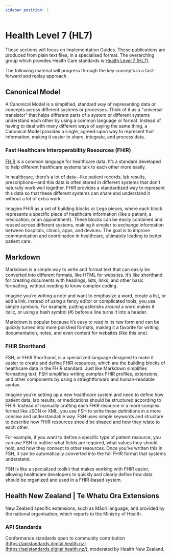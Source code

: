 ```yaml
---
sidebar_position: 1
---
```


# Health Level 7 (HL7)

These sections will focus on Implementation Guides. These publications are produced from plain text files, in a specialised format. The overarching group which provides Health Care standards is [Health Level 7 (HL7)](https://www.hl7.org/).

The following material will progress through the key concepts in a fast-forward and replay approach.

## Canonical Model

A Canonical Model is a simplified, standard way of representing data or concepts across different systems or processes. Think of it as a "universal translator" that helps different parts of a system or different systems understand each other by using a common language or format. Instead of having to deal with many different ways of saying the same thing, a Canonical Model provides a single, agreed-upon way to represent that information, making it easier to share, integrate, and process data.

### Fast Healthcare Interoperability Resources (FHIR)

[FHIR](https://www.hl7.org/fhir/overview.html) is a common language for healthcare data. It’s a standard developed to help different healthcare systems talk to each other more easily.

In healthcare, there’s a lot of data—like patient records, lab results, prescriptions—and this data is often stored in different systems that don't naturally work well together. FHIR provides a standardized way to represent this data so that these different systems can share and understand it without a lot of extra work.

Imagine FHIR as a set of building blocks or Lego pieces, where each block represents a specific piece of healthcare information (like a patient, a medication, or an appointment). These blocks can be easily combined and reused across different systems, making it simpler to exchange information between hospitals, clinics, apps, and devices. The goal is to improve communication and coordination in healthcare, ultimately leading to better patient care.

## Markdown

Markdown is a simple way to write and format text that can easily be converted into different formats, like HTML for websites. It’s like shorthand for creating documents with headings, lists, links, and other basic formatting, without needing to know complex coding.

Imagine you’re writing a note and want to emphasize a word, create a list, or add a link. Instead of using a fancy editor or complicated tools, you use simple symbols. For example, putting asterisks around a word makes it italic, or using a hash symbol (#) before a line turns it into a header.

Markdown is popular because it’s easy to read in its raw form and can be quickly turned into more polished formats, making it a favorite for writing documentation, notes, and even content for websites (like this one).

### FHIR Shorthand

FSH, or FHIR Shorthand, is a specialized language designed to make it easier to create and define FHIR resources, which are the building blocks of healthcare data in the FHIR standard. Just like Markdown simplifies formatting text, FSH simplifies writing complex FHIR profiles, extensions, and other components by using a straightforward and human-readable syntax.

Imagine you’re setting up a new healthcare system and need to define how patient data, lab results, or medications should be structured according to FHIR. Instead of manually crafting each FHIR resource in a more complex format like JSON or XML, you use FSH to write these definitions in a more concise and understandable way. FSH uses simple keywords and structure to describe how FHIR resources should be shaped and how they relate to each other.

For example, if you want to define a specific type of patient resource, you can use FSH to outline what fields are required, what values they should hold, and how they connect to other resources. Once you’ve written this in FSH, it can be automatically converted into the full FHIR format that systems understand.

FSH is like a specialized toolkit that makes working with FHIR easier, allowing healthcare developers to quickly and clearly define how data should be organized and used in a FHIR-based system.

## Health New Zealand | Te Whatu Ora Extensions

New Zealand specific extensions, such as Māori language, and provided by the national organisation, which reports to the Ministry of Health.

### API Standards

Conformance standards open to community contribution [https://apistandards.digital.health.nz](https://apistandards.digital.health.nz/), moderated by Health New Zealand.
